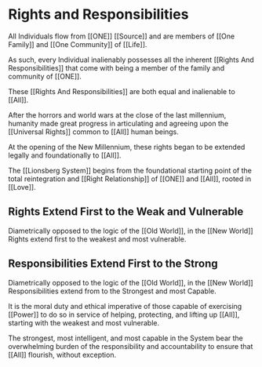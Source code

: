 # Rights and Responsibilities
  
 All Individuals flow from [[ONE]] [[Source]] and are members of [[One Family]] and [[One Community]] of [[Life]]. 

As such, every Individual inalienably possesses all the inherent [[Rights And Responsibilities]] that come with being a member of the family and community of [[ONE]]. 

These [[Rights And Responsibilities]] are both equal and inalienable to [[All]]. 

After the horrors and world wars at the close of the last millennium, humanity made great progress in articulating and agreeing upon the [[Universal Rights]] common to [[All]] human beings.  

At the opening of the New Millennium, these rights began to be extended legally and foundationally to [[All]].  

The [[Lionsberg System]] begins from the foundational starting point of the total reintegration and [[Right Relationship]] of [[ONE]] and [[All]], rooted in [[Love]]. 

## Rights Extend First to the Weak and Vulnerable

Diametrically opposed to the logic of the [[Old World]], in the [[New World]] Rights extend first to the weakest and most vulnerable. 

## Responsibilities Extend First to the Strong 

Diametrically opposed to the logic of the [[Old World]], in the [[New World]] Responsibilities extend from to the Strongest and most Capable. 

It is the moral duty and ethical imperative of those capable of exercising [[Power]] to do so in service of helping, protecting, and lifting up [[All]], starting with the weakest and most vulnerable. 

The strongest, most intelligent, and most capable in the System bear the overwhelming burden of the responsibility and accountability to ensure that [[All]] flourish, without exception. 